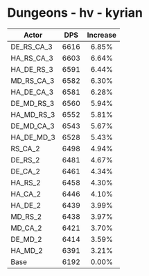 # Dungeons - hv - kyrian
| Actor | DPS | Increase |
|---|:---:|:---:|
|DE_RS_CA_3|6616|6.85%|
|HA_RS_CA_3|6603|6.64%|
|HA_DE_RS_3|6591|6.44%|
|MD_RS_CA_3|6582|6.30%|
|HA_DE_CA_3|6581|6.28%|
|DE_MD_RS_3|6560|5.94%|
|HA_MD_RS_3|6552|5.81%|
|DE_MD_CA_3|6543|5.67%|
|HA_DE_MD_3|6528|5.43%|
|RS_CA_2|6498|4.94%|
|DE_RS_2|6481|4.67%|
|DE_CA_2|6461|4.34%|
|HA_RS_2|6458|4.30%|
|HA_CA_2|6446|4.10%|
|HA_DE_2|6439|3.99%|
|MD_RS_2|6438|3.97%|
|MD_CA_2|6421|3.70%|
|DE_MD_2|6414|3.59%|
|HA_MD_2|6391|3.21%|
|Base|6192|0.00%|
